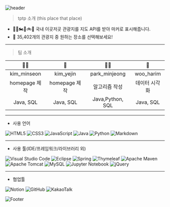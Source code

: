 ![header](https://capsule-render.vercel.app/api?type=wave&color=f08080&height=150&section=header&text=이곳저곳&fontSize=40&fontColor=000000)   


> tptp 소개 (this place that place)   


+ 🚌🚗🏍️🛵🚲🛴 국내 이곳저곳 관광지를 지도 API를 받아 마커로 표시해줍니다.   
+ 🔎 35,402개의 관광지 중 원하는 장소를 선택해보세요!


* * *    


> 팀 소개

 |👩‍🦰|👩|👩‍🦱|👩
 |:---:|:---:|:---:|:---:|
 |kim_minseon|kim_yejin|park_minjeong|woo_harim|
 |homepage 제작|homepage 제작|알고리즘 작성|데이터 시각화|
 |Java, SQL|Java, SQL|Java,Python, SQL|Java, SQL|


* * *    


+ 사용 언어


![HTML5](https://img.shields.io/badge/html5-%23E34F26.svg?style=for-the-badge&logo=html5&logoColor=white)
![CSS3](https://img.shields.io/badge/css3-%231572B6.svg?style=for-the-badge&logo=css3&logoColor=white)
![JavaScript](https://img.shields.io/badge/javascript-%23323330.svg?style=for-the-badge&logo=javascript&logoColor=%23F7DF1E)
![Java](https://img.shields.io/badge/java-%23ED8B00.svg?style=for-the-badge&logo=openjdk&logoColor=white)
![Python](https://img.shields.io/badge/python-3670A0?style=for-the-badge&logo=python&logoColor=ffdd54)
![Markdown](https://img.shields.io/badge/markdown-%23000000.svg?style=for-the-badge&logo=markdown&logoColor=white)   


* * *   


+ 사용 툴(IDE/프레임워크/라이브러리 외)


![Visual Studio Code](https://img.shields.io/badge/Visual%20Studio%20Code-0078d7.svg?style=for-the-badge&logo=visual-studio-code&logoColor=white)
![Eclipse](https://img.shields.io/badge/Eclipse-FE7A16.svg?style=for-the-badge&logo=Eclipse&logoColor=white)
![Spring](https://img.shields.io/badge/spring-%236DB33F.svg?style=for-the-badge&logo=spring&logoColor=white)
![Thymeleaf](https://img.shields.io/badge/Thymeleaf-%23005C0F.svg?style=for-the-badge&logo=Thymeleaf&logoColor=white)
![Apache Maven](https://img.shields.io/badge/Apache%20Maven-C71A36?style=for-the-badge&logo=Apache%20Maven&logoColor=white)
![Apache Tomcat](https://img.shields.io/badge/apache%20tomcat-%23F8DC75.svg?style=for-the-badge&logo=apache-tomcat&logoColor=black)
![MySQL](https://img.shields.io/badge/mysql-%2300f.svg?style=for-the-badge&logo=mysql&logoColor=white)
![Jupyter Notebook](https://img.shields.io/badge/jupyter-%23FA0F00.svg?style=for-the-badge&logo=jupyter&logoColor=white)
![jQuery](https://img.shields.io/badge/jquery-%230769AD.svg?style=for-the-badge&logo=jquery&logoColor=white)   


* * *   


+ 협업툴


![Notion](https://img.shields.io/badge/Notion-%23000000.svg?style=for-the-badge&logo=notion&logoColor=white)
![GitHub](https://img.shields.io/badge/github-%23121011.svg?style=for-the-badge&logo=github&logoColor=white)
![KakaoTalk](https://img.shields.io/badge/kakaotalk-ffcd00.svg?style=for-the-badge&logo=kakaotalk&logoColor=000000)   



![Footer](https://capsule-render.vercel.app/api?type=waving&color=f08080&height=200&section=footer)
